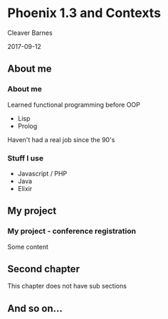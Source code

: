 # Phoenix 1.3 and Contexts

Cleaver Barnes

2017-09-12

## About me

### About me

Learned functional programming before OOP

 - Lisp
 - Prolog

Haven't had a real job since the 90's

### Stuff I use

- Javascript / PHP
- Java
- Elixir

## My project

### My project - conference registration

Some content

## Second chapter

This chapter does not have sub sections

## And so on...
